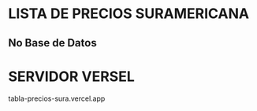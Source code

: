 # LISTA DE PRECIOS SURAMERICANA 

## No Base de Datos

# SERVIDOR VERSEL
tabla-precios-sura.vercel.app






